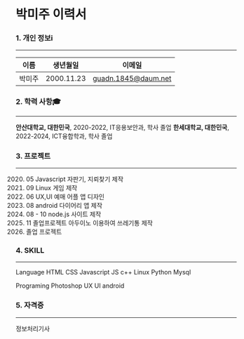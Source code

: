 # 박미주 이력서

### 1. 개인 정보ℹ️
***
이름 | 생년월일 | 이메일
--- | --- | --- |
박미주 | 2000.11.23 | guadn.1845@daum.net

### 2. 학력 사항🎓
***
 **안산대학교, 대한민국**, 2020-2022, IT응용보안과, 학사 졸업
 **한세대학교, 대한민국**, 2022-2024, ICT융합학과, 학사 졸업

### 3. 프로젝트
***
  2020. 05 Javascript 자판기, 지뢰찾기 제작
  2020. 09 Linux 게임 제작
  2021. 06 UX,UI 예매 어플 앱 디자인 
  2021. 08 android 다이어리 앱 제작
  2021. 08 - 10 node.js 사이트 제작
  2021. 11 졸업프로젝트 아두이노 이용하여 쓰레기통 제작
  2023. 졸업 프로젝트 

### 4. SKILL 
***
Language
HTML CSS Javascript JS c++ Linux Python Mysql

Programing
Photoshop UX UI android 

### 5. 자격증
***
 정보처리기사
